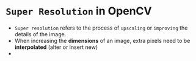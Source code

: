 # `Super Resolution` in OpenCV

- `Super resolution` refers to the process of `upscaling` or `improving` the details of the image.
- When increasing the **dimensions** of an image, extra pixels need to be **interpolated** (alter or insert new)
- 
